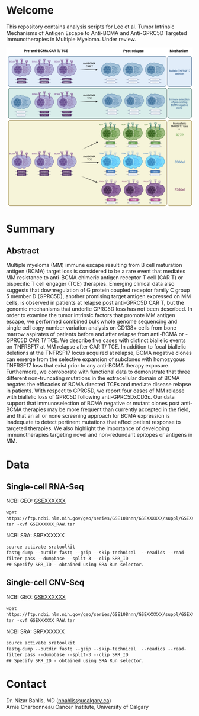 # Welcome
This repository contains analysis scripts for Lee et al. Tumor Intrinsic Mechanisms of Antigen Escape to Anti-BCMA and Anti-GPRC5D Targeted Immunotherapies in Multiple Myeloma. Under review.

![](images/Myeloma_Immunotherapy_Antigen_Escape_Graphical_Abstract.png)

# Summary

## Abstract
Multiple myeloma (MM) immune escape resulting from B cell maturation antigen (BCMA) target loss is considered to be a rare event that mediates MM resistance to anti-BCMA chimeric antigen receptor T cell (CAR T) or bispecific T cell engager (TCE) therapies. Emerging clinical data also suggests that downregulation of G protein coupled receptor family C group 5 member D (GPRC5D), another promising target antigen expressed on MM cells, is observed in patients at relapse post anti-GPRC5D CAR T, but the genomic mechanisms that underlie GPRC5D loss has not been described. In order to examine the tumor intrinsic factors that promote MM antigen escape, we performed combined bulk whole genome sequencing and single cell copy number variation analysis on CD138+ cells from bone marrow aspirates of patients before and after relapse from anti-BCMA or -GPRC5D CAR T/ TCE. We describe five cases with distinct biallelic events on TNFRSF17 at MM relapse after CAR T/ TCE. In addition to focal biallelic deletions at the TNFRSF17 locus acquired at relapse, BCMA negative clones can emerge from the selective expansion of subclones with homozygous TNFRSF17 loss that exist prior to any anti-BCMA therapy exposure. Furthermore, we corroborate with functional data to demonstrate that three different non-truncating mutations in the extracellular domain of BCMA negates the efficacies of BCMA directed TCEs and mediate disease relapse in patients. With respect to GPRC5D, we report four cases of MM relapse with biallelic loss of GPRC5D following anti-GPRC5DxCD3ε. Our data support that immunoselection of BCMA negative or mutant clones post anti-BCMA therapies may be more frequent than currently accepted in the field, and that an all or none screening approach for BCMA expression is inadequate to detect pertinent mutations that affect patient response to targeted therapies. We also highlight the importance of developing immunotherapies targeting novel and non-redundant epitopes or antigens in MM.

# Data

## Single-cell RNA-Seq
NCBI GEO: [GSEXXXXXX](https://www.ncbi.nlm.nih.gov/geo/query/acc.cgi?acc=GSEXXXXXX) <br/>
```
wget https://ftp.ncbi.nlm.nih.gov/geo/series/GSE108nnn/GSEXXXXXX/suppl/GSEXXXXXX_RAW.tar
tar -xvf GSEXXXXXX_RAW.tar
```
NCBI SRA: SRPXXXXXX <br/>
```
source activate sratoolkit
fastq-dump --outdir fastq --gzip --skip-technical  --readids --read-filter pass --dumpbase --split-3 --clip SRR_ID
## Specify SRR_ID - obtained using SRA Run selector.
```

## Single-cell CNV-Seq
NCBI GEO: [GSEXXXXXX](https://www.ncbi.nlm.nih.gov/geo/query/acc.cgi?acc=GSEXXXXXX) <br/>
```
wget https://ftp.ncbi.nlm.nih.gov/geo/series/GSE108nnn/GSEXXXXXX/suppl/GSEXXXXXX_RAW.tar
tar -xvf GSEXXXXXX_RAW.tar
```
NCBI SRA: SRPXXXXXX <br/>
```
source activate sratoolkit
fastq-dump --outdir fastq --gzip --skip-technical  --readids --read-filter pass --dumpbase --split-3 --clip SRR_ID
## Specify SRR_ID - obtained using SRA Run selector.
```

# Contact
Dr. Nizar Bahlis, MD (nbahlis@ucalgary.ca) <br/>
Arnie Charbonneau Cancer Institute, University of Calgary

